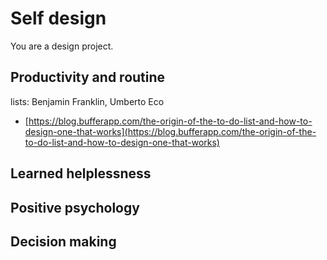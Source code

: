# Self design

You are a design project.

## Productivity and routine

lists: Benjamin Franklin, Umberto Eco
* [https://blog.bufferapp.com/the-origin-of-the-to-do-list-and-how-to-design-one-that-works](https://blog.bufferapp.com/the-origin-of-the-to-do-list-and-how-to-design-one-that-works)

## Learned helplessness

## Positive psychology

## Decision making